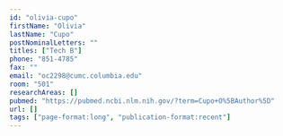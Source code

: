 ```yaml
---
id: "olivia-cupo"
firstName: "Olivia"
lastName: "Cupo"
postNominalLetters: ""
titles: ["Tech B"]
phone: "851-4785"
fax: ""
email: "oc2298@cumc.columbia.edu"
room: "501"
researchAreas: []
pubmed: "https://pubmed.ncbi.nlm.nih.gov/?term=Cupo+O%5BAuthor%5D"
url: []
tags: ["page-format:long", "publication-format:recent"]
---
```

